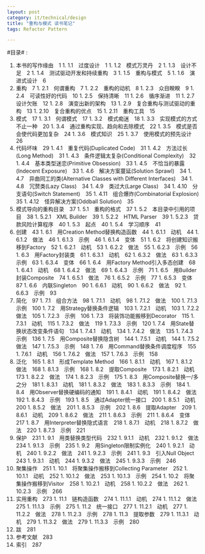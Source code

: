 ```yaml
---
layout: post
category: it/technical/design
title: "重构与模式 读书笔记"
tags: Refactor Pattern

---
```





#目录#
:
  1. 本书的写作缘由　1
    1. 1.1　过度设计　1
    1. 1.2　模式万灵丹　2
    1. 1.3　设计不足　2
    1. 1.4　测试驱动开发和持续重构　3
    1. 1.5　重构与模式　5
    1. 1.6　演进式设计　6
  1. 重构　7
    1. 2.1　何谓重构　7
    1. 2.2　重构的动机　8
    1. 2.3　众目睽睽　9
    1. 2.4　可读性好的代码　10
    1. 2.5　保持清晰　11
    1. 2.6　循序渐进　11
    1. 2.7　设计欠账　12
    1. 2.8　演变出新的架构　13
    1. 2.9　复合重构与测试驱动的重构　13
    1. 2.10　复合重构的优点　15
    1. 2.11　重构工具　15
  1. 模式　17
    1. 3.1　何谓模式　17
    1. 3.2　模式痴迷　18
    1. 3.3　实现模式的方式不止一种　20
    1. 3.4　通过重构实现、趋向和去除模式　22
    1. 3.5　模式是否会使代码更加复杂　24
    1. 3.6　模式知识　25
    1. 3.7　使用模式的预先设计　26
  1. 代码坏味　29
    1. 4.1　重复代码(Duplicated Code)　31
    1. 4.2　方法过长(Long Method)　31
    1. 4.3　条件逻辑太复杂(Conditional Complexity)　32
    1. 4.4　基本类型迷恋(Primitive Obsession)　33
    1. 4.5　不恰当的暴露(Indecent Exposure)　33
    1. 4.6　解决方案蔓延(Solution Sprawl)　34
    1. 4.7　异曲同工的类(Alternative Classes with Different Interfaces)　34
    1. 4.8　冗赘类(Lazy Class)　34
    1. 4.9　类过大(Large Class)　34
    1. 4.10　分支语句(Switch Statement)　35
    1. 4.11　组合爆炸(Combinatorial Explosion)　35
    1. 4.12　怪异解决方案(Oddball Solution)　35
  1. 模式导向的重构目录　37
    1. 5.1　重构的格式　37
    1. 5.2　本目录中引用的项目　38
    1. 5.2.1　XML Builder　39
    1. 5.2.2　HTML Parser　39
    1. 5.2.3　贷款风险计算程序　40
    1. 5.3　起点　40
    1. 5.4　学习顺序　41
  1. 创建　43
    1. 6.1　用Creation Method替换构造函数　44
    1. 6.1.1　动机　44
    1. 6.1.2　做法　46
    1. 6.1.3　示例　46
    1. 6.1.4　变体　51
    1. 6.2　将创建知识搬移到Factory　52
    1. 6.2.1　动机　53
    1. 6.2.2　做法　55
    1. 6.2.3　示例　56
    1. 6.3　用Factory封装类　61
    1. 6.3.1　动机　62
    1. 6.3.2　做法　63
    1. 6.3.3　示例　63
    1. 6.3.4　变体　66
    1. 6.4　用Factory Method引入多态创建　68
    1. 6.4.1　动机　68
    1. 6.4.2　做法　69
    1. 6.4.3　示例　71
    1. 6.5　用Builder封装Composite　74
    1. 6.5.1　做法　76
    1. 6.5.2　示例　77
    1. 6.5.3　变体　87
    1. 6.6　内联Singleton　90
    1. 6.6.1　动机　90
    1. 6.6.2　做法　92
    1. 6.6.3　示例　93
  1. 简化　97
    1. 7.1　组合方法　98
    1. 7.1.1　动机　98
    1. 7.1.2　做法　100
    1. 7.1.3　示例　100
    1. 7.2　用Strategy替换条件逻辑　103
    1. 7.2.1　动机　103
    1. 7.2.2　做法　105
    1. 7.2.3　示例　106
    1. 7.3　将装饰功能搬移到Decorator　115
    1. 7.3.1　动机　115
    1. 7.3.2　做法　119
    1. 7.3.3　示例　120
    1. 7.4　用State替换状态改变条件语句　134
    1. 7.4.1　动机　134
    1. 7.4.2　做法　135
    1. 7.4.3　示例　136
    1. 7.5　用Composite替换隐含树　144
    1. 7.5.1　动机　144
    1. 7.5.2　做法　147
    1. 7.5.3　示例　148
    1. 7.6　用Command替换条件调度程序　155
    1. 7.6.1　动机　156
    1. 7.6.2　做法　157
    1. 7.6.3　示例　158
  1. 泛化　165
    1. 8.1　形成Template Method　166
    1. 8.1.1　动机　167
    1. 8.1.2　做法　168
    1. 8.1.3　示例　168
    1. 8.2　提取Composite　173
    1. 8.2.1　动机　173
    1. 8.2.2　做法　174
    1. 8.2.3　示例　175
    1. 8.3　用Composite替换一/多之分　181
    1. 8.3.1　动机　181
    1. 8.3.2　做法　183
    1. 8.3.3　示例　184
    1. 8.4　用Observer替换硬编码的通知　191
    1. 8.4.1　动机　191
    1. 8.4.2　做法　192
    1. 8.4.3　示例　193
    1. 8.5　通过Adapter统一接口　200
    1. 8.5.1　动机　200
    1. 8.5.2　做法　201
    1. 8.5.3　示例　202
    1. 8.6　提取Adapter　209
    1. 8.6.1　动机　209
    1. 8.6.2　做法　211
    1. 8.6.3　示例　211
    1. 8.6.4　变体　217
    1. 8.7　用Interpreter替换隐式语言　218
    1. 8.7.1　动机　218
    1. 8.7.2　做法　220
    1. 8.7.3　示例　221
  1. 保护　231
    1. 9.1　用类替换类型代码　232
    1. 9.1.1　动机　232
    1. 9.1.2　做法　234
    1. 9.1.3　示例　235
    1. 9.2　用Singleton限制实例化　240
    1. 9.2.1　动机　240
    1. 9.2.2　做法　241
    1. 9.2.3　示例　241
    1. 9.3　引入Null Object　243
    1. 9.3.1　动机　244
    1. 9.3.2　做法　245
    1. 9.3.3　示例　246
  1. 聚集操作　251
    1. 10.1　将聚集操作搬移到Collecting Parameter　252
    1. 10.1.1　动机　252
    1. 10.1.2　做法　253
    1. 10.1.3　示例　254
    1. 10.2　将聚集操作搬移到Visitor　258
    1. 10.2.1　动机　258
    1. 10.2.2　做法　262
    1. 10.2.3　示例　266
  1. 实用重构　273
    1. 11.1　链构造函数　274
    1. 11.1.1　动机　274
    1. 11.1.2　做法　275
    1. 11.1.3　示例　275
    1. 11.2　统一接口　277
    1. 11.2.1　动机　277
    1. 11.2.2　做法　278
    1. 11.2.3　示例　278
    1. 11.3　提取参数　279
    1. 11.3.1　动机　279
    1. 11.3.2　做法　279
    1. 11.3.3　示例　280
  1. 跋　281
  1. 参考文献　283
  1. 索引　287 

